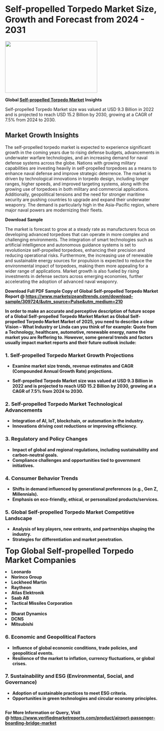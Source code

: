<H1>Self-propelled Torpedo Market Size, Growth and Forecast from 2024 - 2031</H1><img class="aligncenter size-medium wp-image-584254" src="https://thirdeyenews.in/wp-content/uploads/2024/09/Global-Market-Research-300x168.jpeg" alt="" width="300" height="168" /><p><strong>Global&nbsp;<a href="https://www.marketsizeandtrends.com/download-sample/309724/&amp;utm_source=Pulse&amp;utm_medium=210">Self-propelled Torpedo Market</a> Insights</strong></p><p>Self-propelled Torpedo Market size was valued at USD 9.3 Billion in 2022 and is projected to reach USD 15.2 Billion by 2030, growing at a CAGR of 7.5% from 2024 to 2030.</p><p><h2>Market Growth Insights</h2> The self-propelled torpedo market is expected to experience significant growth in the coming years due to rising defense budgets, advancements in underwater warfare technologies, and an increasing demand for naval defense systems across the globe. Nations with growing military capabilities are investing heavily in self-propelled torpedoes as a means to enhance naval defense and improve strategic deterrence. The market is driven by technological innovations in torpedo design, including longer ranges, higher speeds, and improved targeting systems, along with the growing use of torpedoes in both military and commercial applications. Additionally, geopolitical tensions and the need for stronger maritime security are pushing countries to upgrade and expand their underwater weaponry. The demand is particularly high in the Asia-Pacific region, where major naval powers are modernizing their fleets. <p><strong>Download Sample</strong></p> The market is forecast to grow at a steady rate as manufacturers focus on developing advanced torpedoes that can operate in more complex and challenging environments. The integration of smart technologies such as artificial intelligence and autonomous guidance systems is set to revolutionize self-propelled torpedoes, enhancing their precision and reducing operational risks. Furthermore, the increasing use of renewable and sustainable energy sources for propulsion is expected to reduce the environmental impact of torpedoes, making them more appealing for a wider range of applications. Market growth is also fueled by rising investments in defense sectors across emerging economies, further accelerating the adoption of advanced naval weaponry. <p><strong></p><p><span class=""><strong>Download Full PDF Sample Copy of Global Self-propelled Torpedo Market Report</strong> @ <a href="https://www.marketsizeandtrends.com/download-sample/309724/&amp;utm_source=Pulse&amp;utm_medium=210" target="_blank">https://www.marketsizeandtrends.com/download-sample/309724/&amp;utm_source=Pulse&amp;utm_medium=210</a></span></p><p>In order to make an accurate and perceptive description of future scope of a Global&nbsp;Self-propelled Torpedo Market Market as Global&nbsp;Self-propelled Torpedo Market Market of 2025, you need to describe a clear Vision &ndash; What Industry or Linda can you think of for example: Quote from a Technology, healthcare, automotive, renewable energy, name the market you are Reffering to. However, some general trends and factors usually impact market reports and their future outlook include:</p><h3>1.&nbsp;<strong>Self-propelled Torpedo Market Growth Projections</strong></h3><ul><li>Examine market size trends, revenue estimates and CAGR (Compounded Annual Growth Rate) projections.</li><li><p>Self-propelled Torpedo Market size was valued at USD 9.3 Billion in 2022 and is projected to reach USD 15.2 Billion by 2030, growing at a CAGR of 7.5% from 2024 to 2030.</p></li></ul><h3>2.&nbsp;<strong>Self-propelled Torpedo Market Technological Advancements</strong></h3><ul><li>Integration of AI, IoT, blockchain, or automation in the industry.</li><li>Innovations driving cost reductions or improving efficiency.</li></ul><h3>3.&nbsp;<strong>Regulatory and Policy Changes</strong></h3><ul><li>Impact of global and regional regulations, including sustainability and carbon-neutral goals.</li><li>Compliance challenges and opportunities tied to government initiatives.</li></ul><h3>4.&nbsp;<strong>Consumer Behavior Trends</strong></h3><ul><li>Shifts in demand influenced by generational preferences (e.g., Gen Z, Millennials).</li><li>Emphasis on eco-friendly, ethical, or personalized products/services.</li></ul><h3>5.&nbsp;<strong>Global Self-propelled Torpedo Market Competitive Landscape</strong></h3><ul><li>Analysis of key players, new entrants, and partnerships shaping the industry.</li><li>Strategies for differentiation and market penetration.</li></ul><p data-pm-slice="1 1 []"><span style="color: inherit; font-family: inherit; font-size: 25px;">Top Global Self-propelled Torpedo Market Companies</span></p><div class="" data-test-id=""><p><li>Leonardo</li><li> Norinco Group</li><li> Lockheed Martin</li><li> Raytheon</li><li> Atlas Elektronik</li><li> Saab AB</li><li> Tactical Missiles Corporation</li><li></li><li> Bharat Dynamics</li><li> DCNS</li><li> Mitsubishi</li></p></div><h3>6.&nbsp;<strong>Economic and Geopolitical Factors</strong></h3><ul><li>Influence of global economic conditions, trade policies, and geopolitical events.</li><li>Resilience of the market to inflation, currency fluctuations, or global crises.</li></ul><h3>7.&nbsp;<strong>Sustainability and ESG (Environmental, Social, and Governance)</strong></h3><ul><li>Adoption of sustainable practices to meet ESG criteria.</li><li>Opportunities in green technologies and circular economy principles.</li></ul><h2><strong style="font-size: 14px;">For More Information or Query, Visit @&nbsp;</strong><a style="background-color: #ffffff; font-size: 14px;" href="https://www.marketsizeandtrends.com/report/self-propelled-torpedo-market/" target="_blank">https://www.verifiedmarketreports.com/product/airport-passenger-boarding-bridge-market</a></h2>
